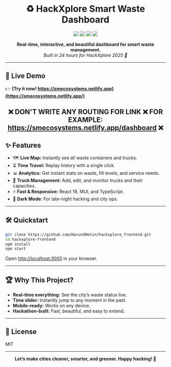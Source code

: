 <h1 align="center">♻️ HackXplore Smart Waste Dashboard</h1>

<p align="center">
  <img src="https://img.shields.io/badge/hackathon-hackxplore-blueviolet?style=flat-square" />
  <img src="https://img.shields.io/badge/react-19.x-61dafb?logo=react&style=flat-square" />
  <img src="https://img.shields.io/badge/mui-6.x-007fff?logo=mui&style=flat-square" />
  <img src="https://img.shields.io/badge/typescript-4.x-3178c6?logo=typescript&style=flat-square" />
</p>

<p align="center">
  <b>Real-time, interactive, and beautiful dashboard for smart waste management.</b><br>
  <i>Built in 24 hours for HackXplore 2025 🚀</i>
</p>

---

## 🚀 Live Demo

👉 **[Try it now! https://smecosystems.netlify.app](https://smecosystems.netlify.app/)**

## <p align="center">❌ DON'T WRITE ANY ROUTING FOR LINK ❌ FOR EXAMPLE: https://smecosystems.netlify.app/dashboard ❌</p>

## ✨ Features

- 🗺️ **Live Map:** Instantly see all waste containers and trucks.
- ⏳ **Time Travel:** Replay history with a single click.
- 📊 **Analytics:** Get instant stats on waste, fill levels, and service needs.
- 🚚 **Truck Management:** Add, edit, and monitor trucks and their capacities.
- ⚡ **Fast & Responsive:** React 19, MUI, and TypeScript.
- 🌙 **Dark Mode:** For late-night hacking and city ops.

---

## 🛠️ Quickstart

```bash
git clone https://github.com/HarunSMetin/hackxplore_frontend.git
cd hackxplore-frontend
npm install
npm start
```

Open [http://localhost:3000](http://localhost:3000) in your browser.

---

## 🏆 Why This Project?

- **Real-time everything:** See the city’s waste status live.
- **Time slider:** Instantly jump to any moment in the past.
- **Mobile-ready:** Works on any device.
- **Hackathon-built:** Fast, beautiful, and easy to extend.

---

## 📄 License

MIT

---

<p align="center">
  <b>Let’s make cities cleaner, smarter, and greener. Happy hacking! 🚀</b>
</p>
